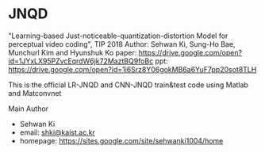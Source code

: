 # JNQD
"Learning-based Just-noticeable-quantization-distortion Model for perceptual video coding", TIP 2018
Author: Sehwan Ki, Sung-Ho Bae, Munchurl Kim and Hyunshuk Ko
paper: https://drive.google.com/open?id=1JYxLX95PZvcEqrdW6jk72MaztBQ9foBc
ppt: https://drive.google.com/open?id=1i6Srz8Y06gokMB6a6YuF7pp20sot8TLH 

This is the official LR-JNQD and CNN-JNQD train&test code using Matlab and Matconvnet

Main Author
- Sehwan Ki
- email: shki@kaist.ac.kr
- homepage: https://sites.google.com/site/sehwanki1004/home
